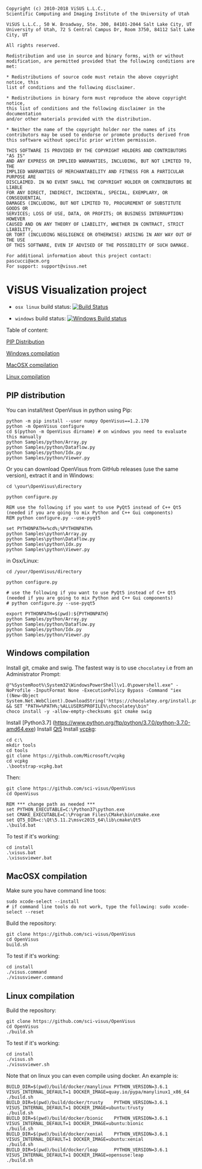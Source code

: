 ```
Copyright (c) 2010-2018 ViSUS L.L.C., 
Scientific Computing and Imaging Institute of the University of Utah
 
ViSUS L.L.C., 50 W. Broadway, Ste. 300, 84101-2044 Salt Lake City, UT
University of Utah, 72 S Central Campus Dr, Room 3750, 84112 Salt Lake City, UT
 
All rights reserved.

Redistribution and use in source and binary forms, with or without
modification, are permitted provided that the following conditions are met:

* Redistributions of source code must retain the above copyright notice, this
list of conditions and the following disclaimer.

* Redistributions in binary form must reproduce the above copyright notice,
this list of conditions and the following disclaimer in the documentation
and/or other materials provided with the distribution.

* Neither the name of the copyright holder nor the names of its
contributors may be used to endorse or promote products derived from
this software without specific prior written permission.

THIS SOFTWARE IS PROVIDED BY THE COPYRIGHT HOLDERS AND CONTRIBUTORS "AS IS"
AND ANY EXPRESS OR IMPLIED WARRANTIES, INCLUDING, BUT NOT LIMITED TO, THE
IMPLIED WARRANTIES OF MERCHANTABILITY AND FITNESS FOR A PARTICULAR PURPOSE ARE
DISCLAIMED. IN NO EVENT SHALL THE COPYRIGHT HOLDER OR CONTRIBUTORS BE LIABLE
FOR ANY DIRECT, INDIRECT, INCIDENTAL, SPECIAL, EXEMPLARY, OR CONSEQUENTIAL
DAMAGES (INCLUDING, BUT NOT LIMITED TO, PROCUREMENT OF SUBSTITUTE GOODS OR
SERVICES; LOSS OF USE, DATA, OR PROFITS; OR BUSINESS INTERRUPTION) HOWEVER
CAUSED AND ON ANY THEORY OF LIABILITY, WHETHER IN CONTRACT, STRICT LIABILITY,
OR TORT (INCLUDING NEGLIGENCE OR OTHERWISE) ARISING IN ANY WAY OUT OF THE USE
OF THIS SOFTWARE, EVEN IF ADVISED OF THE POSSIBILITY OF SUCH DAMAGE.

For additional information about this project contact: pascucci@acm.org
For support: support@visus.net
```

# ViSUS Visualization project  


* `osx linux` build status: [![Build Status](https://travis-ci.com/sci-visus/visus.svg?token=yzpwCyVPupwSzFjgTCoA&branch=master)](https://travis-ci.com/sci-visus/visus)

* `windows` build status: [![Windows Build status](https://ci.appveyor.com/api/projects/status/32r7s2skrgm9ubva/branch/master?svg=true)](https://ci.appveyor.com/api/projects/status/32r7s2skrgm9ubva/branch/master)

Table of content:


[PIP Distribution](#pip-distribution)

[Windows compilation](#windows-compilation)

[MacOSX compilation](#macosx-compilation)

[Linux compilation](#linux-compilation)


## PIP distribution

You can install/test OpenVisus in python using Pip:

```
python -m pip install --user numpy OpenVisus==1.2.170
python -m OpenVisus configure 
cd $(python -m OpenVisus dirname) # on windows you need to evaluate this manually
python Samples/python/Array.py
python Samples/python/Dataflow.py
python Samples/python/Idx.py
python Samples/python/Viewer.py
```

Or you can download OpenVisus from GitHub releases (use the same version), extract it and in Windows:

```
cd \your\OpenVisus\directory

python configure.py

REM use the following if you want to use PyQt5 instead of C++ Qt5 (needed if you are going to mix Python and C++ Gui components)
REM python configure.py --use-pyqt5

set PYTHONPATH=%cd%;%PYTHONPATH%
python Samples\python\Array.py
python Samples\python\Dataflow.py
python Samples\python\Idx.py
python Samples\python\Viewer.py
```

in Osx/Linux:

```
cd /your/OpenVisus/directory

python configure.py

# use the following if you want to use PyQt5 instead of C++ Qt5 (needed if you are going to mix Python and C++ Gui components)
# python configure.py --use-pyqt5

export PYTHONPATH=$(pwd):${PYTHONPATH}
python Samples/python/Array.py
python Samples/python/Dataflow.py
python Samples/python/Idx.py
python Samples/python/Viewer.py
```


## Windows compilation

Install git, cmake and swig. 
The fastest way is to use `chocolatey` i.e from an Administrator Prompt:

```
@"%SystemRoot%\System32\WindowsPowerShell\v1.0\powershell.exe" -NoProfile -InputFormat None -ExecutionPolicy Bypass -Command "iex ((New-Object System.Net.WebClient).DownloadString('https://chocolatey.org/install.ps1'))" && SET "PATH=%PATH%;%ALLUSERSPROFILE%\chocolatey\bin"
choco install -y -allow-empty-checksums git cmake swig 
```

Install [Python3.7] (https://www.python.org/ftp/python/3.7.0/python-3.7.0-amd64.exe)
Install [Qt5](http://download.qt.io/official_releases/online_installers/qt-unified-windows-x86-online.exe) 
Install [vcpkg](https://github.com/Microsoft/vcpkg):

```
cd c:\
mkdir tools
cd tools
git clone https://github.com/Microsoft/vcpkg
cd vcpkg
.\bootstrap-vcpkg.bat
```

Then:

```
git clone https://github.com/sci-visus/OpenVisus
cd OpenVisus

REM *** change path as needed *** 
set PYTHON_EXECUTABLE=C:\Python37\python.exe
set CMAKE_EXECUTABLE=C:\Program Files\CMake\bin\cmake.exe
set QT5_DIR=c:\Qt\5.11.2\msvc2015_64\lib\cmake\Qt5
.\build.bat
```

To test if it's working:

```
cd install
.\visus.bat
.\visusviewer.bat 
```


## MacOSX compilation

Make sure you have command line toos:

```
sudo xcode-select --install
# if command line tools do not work, type the following: sudo xcode-select --reset
```

Build the repository:

```
git clone https://github.com/sci-visus/OpenVisus
cd OpenVisus
build.sh
```

To test if it's working:

```
cd install
./visus.command
./visusviewer.command 
```
      
## Linux compilation

Build the repository:

```
git clone https://github.com/sci-visus/OpenVisus
cd OpenVisus
./build.sh  
```

To test if it's working:

```
cd install
./visus.sh
./visusviewer.sh
```

Note that on linux you can even compile using docker. An example is:


```
BUILD_DIR=$(pwd)/build/docker/manylinux PYTHON_VERSION=3.6.1 VISUS_INTERNAL_DEFAULT=1 DOCKER_IMAGE=quay.io/pypa/manylinux1_x86_64 ./build.sh
BUILD_DIR=$(pwd)/build/docker/trusty    PYTHON_VERSION=3.6.1 VISUS_INTERNAL_DEFAULT=1 DOCKER_IMAGE=ubuntu:trusty                  ./build.sh
BUILD_DIR=$(pwd)/build/docker/bionic    PYTHON_VERSION=3.6.1 VISUS_INTERNAL_DEFAULT=1 DOCKER_IMAGE=ubuntu:bionic                  ./build.sh
BUILD_DIR=$(pwd)/build/docker/xenial    PYTHON_VERSION=3.6.1 VISUS_INTERNAL_DEFAULT=1 DOCKER_IMAGE=ubuntu:xenial                  ./build.sh
BUILD_DIR=$(pwd)/build/docker/leap      PYTHON_VERSION=3.6.1 VISUS_INTERNAL_DEFAULT=1 DOCKER_IMAGE=opensuse:leap                  ./build.sh
```



